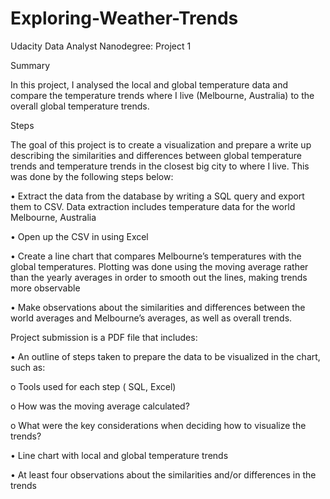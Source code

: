 # Exploring-Weather-Trends
Udacity Data Analyst Nanodegree: Project 1


Summary

In this project, I analysed the local and global temperature data and compare the temperature trends where I live (Melbourne, Australia) to the overall global temperature trends.




Steps

The goal of this project is to create a visualization and prepare a write up describing the similarities and differences between global temperature trends and temperature trends in the closest big city to where I live. This was done by the following steps below:

•	Extract the data from the database by writing a SQL query and export them to CSV. Data extraction includes temperature data for the world Melbourne, Australia

•	Open up the CSV in using Excel 

•	Create a line chart that compares Melbourne’s temperatures with the global temperatures. Plotting was done using the moving average rather than the yearly averages in order to smooth out the lines, making trends more observable

•	Make observations about the similarities and differences between the world averages and Melbourne’s averages, as well as overall trends. 




Project submission is a PDF file that includes:

•	An outline of steps taken to prepare the data to be visualized in the chart, such as:

o	Tools  used for each step ( SQL, Excel)

o	How was the moving average calculated?

o	What were the key considerations when deciding how to visualize the trends?



•	Line chart with local and global temperature trends

•	At least four observations about the similarities and/or differences in the trends
